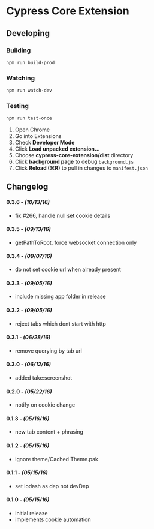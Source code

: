 # Cypress Core Extension

## Developing

### Building

```bash
npm run build-prod
```

### Watching

```bash
npm run watch-dev
```

### Testing

```bash
npm run test-once
```

1. Open Chrome
2. Go into Extensions
3. Check **Developer Mode**
4. Click **Load unpacked extension...**
5. Choose **cypress-core-extension/dist** directory
6. Click **background page** to debug `background.js`
7. Click **Reload (⌘R)** to pull in changes to `manifest.json`

## Changelog

#### 0.3.6 - *(10/13/16)*
- fix #266, handle null set cookie details

#### 0.3.5 - *(09/13/16)*
- getPathToRoot, force websocket connection only

#### 0.3.4 - *(09/07/16)*
- do not set cookie url when already present

#### 0.3.3 - *(09/05/16)*
- include missing app folder in release

#### 0.3.2 - *(09/05/16)*
- reject tabs which dont start with http

#### 0.3.1 - *(06/28/16)*
- remove querying by tab url

#### 0.3.0 - *(06/12/16)*
- added take:screenshot

#### 0.2.0 - *(05/22/16)*
- notify on cookie change

#### 0.1.3 - *(05/16/16)*
- new tab content + phrasing

#### 0.1.2 - *(05/15/16)*
- ignore theme/Cached Theme.pak

#### 0.1.1 - *(05/15/16)*
- set lodash as dep not devDep

#### 0.1.0 - *(05/15/16)*
- initial release
- implements cookie automation
